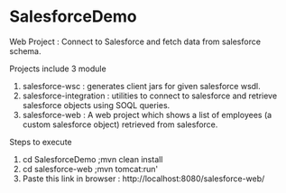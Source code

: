 # SalesforceDemo
Web Project : Connect to Salesforce and fetch data from salesforce schema.

Projects include 3 module
1. salesforce-wsc : generates client jars for given salesforce wsdl.
2. salesforce-integration : utilities to connect to salesforce and retrieve salesforce objects using SOQL queries.
3. salesforce-web : A web project which shows a list of employees (a custom salesforce object) retrieved from salesforce.

Steps to execute
1. cd SalesforceDemo ;mvn clean install
2. cd salesforce-web ;mvn tomcat:run'
3. Paste this link in browser : http://localhost:8080/salesforce-web/
